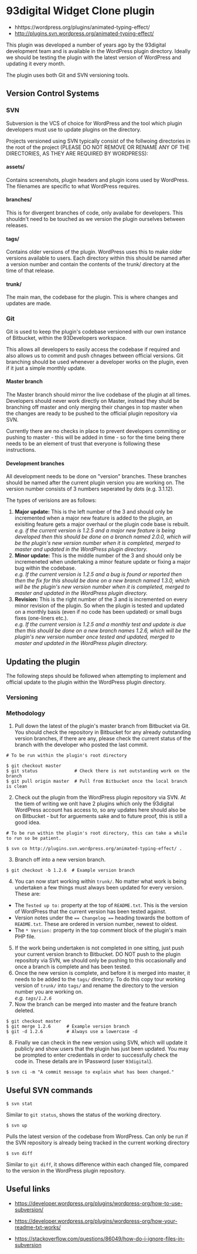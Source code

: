# 93digital Widget Clone plugin
- hhttps://wordpress.org/plugins/animated-typing-effect/
- http://plugins.svn.wordpress.org/animated-typing-effect/

This plugin was developed a number of years ago by the 93digital development team and is available in the WordPress plugin directory. Ideally we should be testing the plugin with the latest version of WordPress and updating it every month.

The plugin uses both Git and SVN versioning tools.


## Version Control Systems

### SVN
Subversion is the VCS of choice for WordPress and the tool which plugin developers must use to update plugins on the directory.

Projects versioned using SVN typically consist of the follwoing directories in the root of the project (PLEASE DO NOT REMOVE OR RENAME ANY OF THE DIRECTORIES, AS THEY ARE REQUIRED BY WORDPRESS):

#### assets/
Contains screenshots, plugin headers and plugin icons used by WordPress. The filenames are specific to what WordPress requires.

#### branches/
This is for divergent branches of code, only availabe for developers. This shouldn't need to be touched as we version the plugin ourselves between releases.

#### tags/
Contains older versions of the plugin. WordPress uses this to make older versions available to users. Each directory within this should be named after a version number and contain the contents of the trunk/ directory at the time of that release.

#### trunk/
The main man, the codebase for the plugin. This is where changes and updates are made.


### Git
Git is used to keep the plugin's codebase versioned with our own instance of Bitbucket, within the 93Developers workspace.

This allows all developers to easily access the codebase if required and also allows us to commit and push chnages between official versions. Git branching should be used whenever a developer works on the plugin, even if it just a simple monthly update.

#### Master branch
The Master branch should mirror the live codebase of the plugin at all times. Developers should never work directly on Master, instead they shuld be branching off master and only merging their changes in top master when the changes are ready to be pushed to the official plugin repository via SVN.

Currently there are no checks in place to prevent developers commiting or pushing to master - this will be added in time - so for the time being there needs to be an element of trust that everyone is following these instructions.

#### Development branches
All development needs to be done on "version" branches. These branches should be named after the current plugin version you are working on. The version number consists of 3 numbers seperated by dots (e.g. 3.1.12).

The types of verisions are as follows:

1. __Major update:__ This is the left number of the 3 and should only be incremented when a major new feature is added to the plugin, an exisiting feature gets a major overhaul or the plugin code base is rebuilt.  
_e.g. if the current version is 1.2.5 and a major new feature is being developed then this should be done on a branch named 2.0.0, which will be the plugin's new version number when it is completed, merged to master and updated in the WordPress plugin directory._
2. __Minor update:__ This is the middle number of the 3 and should only be incremeneted when undertaking a minor feature update or fixing a major bug within the codebase.  
_e.g. If the current version is 1.2.5 and a bug is found or reported then then the fix for this should be done on a new branch named 1.3.0, which will be the plugin's new version number when it is completed, merged to master and updated in the WordPress plugin directory._
3. __Revision:__ This is the right number of the 3 and is incremented on every minor revision of the plugin. So when the plugin is tested and updated on a monthly basis (even if no code has been updated) or small bugs fixes (one-liners etc.).  
_e.g. If the current version is 1.2.5 and a monthly test and update is due then this should be done on a new branch names 1.2.6, which will be the plugin's new version number once tested and updated, merged to master and updated in the WordPress plugin directory._


## Updating the plugin
The following steps should be followed when attempting to implement and official update to the plugin within the WordPress plugin directory.

### Versioning


### Methodology
1. Pull down the latest of the plugin's master branch from Bitbucket via Git. You should check the repository in Bitbucket for any already outstanding version branches, if there are any, please check the current status of the branch with the developer who posted the last commit.
```
# To be run within the plugin's root directory

$ git checkout master
$ git status              # Check there is not outstanding work on the branch
$ git pull origin master  # Pull from Bitbucket once the local branch is clean
```
2. Check out the plugin from the WordPress plugin repository via SVN. At the tiem of writing we onlt have 2 plugins which only the 93digital WordPress account has access to, so any updates here should also be on Bitbucket - but for arguements sake and to future proof, this is still a good idea.
```
# To be run within the plugin's root directory, this can take a while to run so be patient.

$ svn co http://plugins.svn.wordpress.org/animated-typing-effect/ .
```
3. Branch off into a new version branch.
```
$ git checkout -b 1.2.6  # Example version branch
```
4. You can now start working within `trunk/`. No matter what work is being undertaken a few things must always been updated for every version. These are:
- The `Tested up to:` property at the top of `README.txt`. This is the version of WordPress that the current version has been tested against.
- Version notes under the `== Changelog ==` heading towards the bottom of `README.txt`. These are ordered in version number, newest to oldest.
- The `* Version:` property in the top comment block of the plugin's main PHP file.
5. If the work being undertaken is not completed in one sitting, just push your current version branch to Bitbucket. DO NOT push to the plugin repositoty via SVN, we should only be pushing to this occasionally and once a branch is complete and has been tested.
6. Once the new version is complete, and before it is merged into master, it needs to be added to the `tags/` directory. To do this copy tour working version of `trunk/` into `tags/` and rename the directory to the version number you are working on.  
_e.g. `tags/1.2.6`_
7. Now the branch can be merged into master and the feature branch deleted.
```
$ git checkout master
$ git merge 1.2.6      # Example version branch
$ git -d 1.2.6         # Always use a lowercase -d
```
8. Finally we can check in the new version using SVN, which will update it publicly and show users that the plugin has just been updated. You may be prompted to enter credentials in order to successfully check the code in. These details are in 1Password (user `93digital`).
```
$ svn ci -m "A commit message to explain what has been changed."
```

## Useful SVN commands
```
$ svn stat
```
Similar to `git status`, shows the status of the working directory.

```
$ svn up
```
Pulls the latest version of the codebase from WordPress. Can only be run if the SVN repository is already being tracked in the current working directory

```
$ svn diff
```
Similar to `git diff`, it shows difference within each changed file, compared to the version in the WordPress plugin repository.


## Useful links
- https://developer.wordpress.org/plugins/wordpress-org/how-to-use-subversion/
- https://developer.wordpress.org/plugins/wordpress-org/how-your-readme-txt-works/

- https://stackoverflow.com/questions/86049/how-do-i-ignore-files-in-subversion